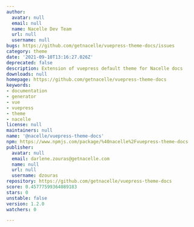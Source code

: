 ```yaml
---
author:
  avatar: null
  email: null
  name: Nacelle Dev Team
  url: null
  username: null
bugs: https://github.com/getnacelle/vuepress-theme-docs/issues
category: theme
date: '2021-09-10T13:16:27.026Z'
deprecated: false
description: Extension of vuepress default theme for Nacelle docs
downloads: null
homepage: https://github.com/getnacelle/vuepress-theme-docs
keywords:
- documentation
- generator
- vue
- vuepress
- theme
- nacelle
license: null
maintainers: null
name: '@nacelle/vuepress-theme-docs'
npm: https://www.npmjs.com/package/%40nacelle%2Fvuepress-theme-docs
publisher:
  avatar: null
  email: darlene.zouras@getnacelle.com
  name: null
  url: null
  username: dzouras
repository: https://github.com/getnacelle/vuepress-theme-docs
score: 0.45777599364089183
stars: 0
unstable: false
version: 1.2.0
watchers: 0

---
```


